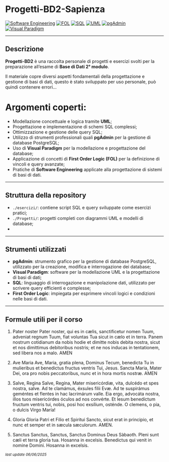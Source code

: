 # Progetti-BD2-Sapienza

[![Software Engineering](https://img.shields.io/badge/domain-Software%20Engineering-lightgrey)]()
[![FOL](https://img.shields.io/badge/topic-First--Order%20Logic-yellow)](https://en.wikipedia.org/wiki/First-order_logic)
[![SQL](https://img.shields.io/badge/language-SQL-blue)](./esercizi/)
[![UML](https://img.shields.io/badge/design-UML-purple)](./Progetti/)
[![pgAdmin](https://img.shields.io/badge/tool-pgAdmin-336791?logo=postgresql)](https://www.pgadmin.org/)
[![Visual Paradigm](https://img.shields.io/badge/tool-Visual%20Paradigm-darkblue)](https://www.visual-paradigm.com/)

---

## Descrizione

**Progetti-BD2** è una raccolta personale di progetti e esercizi svolti per la preparazione all’esame di **Base di Dati 2° modulo**. 

Il materiale copre diversi aspetti fondamentali della progettazione e gestione di basi di dati, questo è stato sviluppato per uso personale, può quindi contenere errori...

# Argomenti coperti:

- Modellazione concettuale e logica tramite **UML**;
- Progettazione e implementazione di schemi SQL complessi;
- Ottimizzazione e gestione delle query SQL;
- Utilizzo di strumenti professionali quali **pgAdmin** per la gestione di database PostgreSQL;
- Uso di **Visual Paradigm** per la modellazione e progettazione del database;
- Applicazione di concetti di **First Order Logic (FOL)** per la definizione di vincoli e query avanzate;
- Pratiche di **Software Engineering** applicate alla progettazione di sistemi di basi di dati.

---

## Struttura della repository

- `./esercizi/`: contiene script SQL e query sviluppate come esercizi pratici;
- `./Progetti/`: progetti completi con diagrammi UML e modelli di database;
- 
---

## Strumenti utilizzati

- **pgAdmin**: strumento grafico per la gestione di database PostgreSQL, utilizzato per la creazione, modifica e interrogazione dei database;
- **Visual Paradigm**: software per la modellazione UML e la progettazione di basi di dati;
- **SQL**: linguaggio di interrogazione e manipolazione dati, utilizzato per scrivere query efficienti e complesse;
- **First Order Logic**: impiegata per esprimere vincoli logici e condizioni nelle basi di dati.

---

## Formule utili per il corso

1) Pater noster
Pater noster, qui es in cælis,
sanctificetur nomen Tuum,
adveniat regnum Tuum,
fiat voluntas Tua
sicut in cælo et in terra.
Panem nostrum cotidianum da nobis hodie
et dimitte nobis debita nostra,
sicut et nos dimittimus debitoribus nostris;
et ne nos inducas in tentationem,
sed libera nos a malo.
AMEN 

2) Ave Maria
Ave, Maria, gratia plena,
Dominus Tecum,
benedicta Tu in mulieribus
et benedictus fructus ventris Tui, Jesus.
Sancta Maria, Mater Dei,
ora pro nobis peccatoribus,
nunc et in hora mortis nostræ.
AMEN

3) Salve, Regìna
Salve, Regína,
Mater misericórdiæ,
vita, dulcédo et spes nostra, salve.
Ad te clamámus,
éxsules filii Evæ.
Ad te suspirámus geméntes et flentes
in hac lacrimárum valle.
Eia ergo, advocáta nostra,
illos tuos misericórdes óculos
ad nos convérte.
Et Iesum benedíctum fructum
ventris tui,
nobis, posi hoc exsílium, osténde.
O clemens, o pia, o dulcis Virgo María!

4) Gloria
Gloria Patri
et Filio et Spiritui Sancto,
sicut erat in principio,
et nunc et semper et in sæcula sæculorum.
AMEN.

5) Sanctus
Sanctus, Sanctus, Sanctus
Dominus Deus Sàbaoth.
Pleni sunt cæli et terra gloria tua.
Hosanna in excelsis.
Benedictus qui venit in nomine Domini.
Hosanna in excelsis.

<sub><i>last update 06/06/2025</i></sub>
